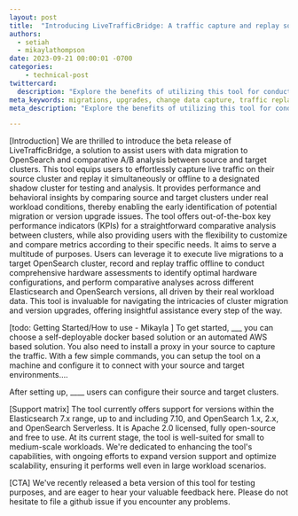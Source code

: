 ```yaml
---
layout: post
title:  "Introducing LiveTrafficBridge: A traffic capture and replay solution for OpenSearch Migrations and Upgrades"
authors: 
  - setiah
  - mikaylathompson
date: 2023-09-21 00:00:01 -0700
categories: 
    - technical-post
twittercard:
  description: "Explore the benefits of utilizing this tool for conducting tests on migrations and upgrades under actual workload conditions."
meta_keywords: migrations, upgrades, change data capture, traffic replay
meta_description: "Explore the benefits of utilizing this tool for conducting tests on migrations and upgrades under actual workload conditions."

---
```


[Introduction]
We are thrilled to introduce the beta release of LiveTrafficBridge, a solution to assist users with data migration to OpenSearch and comparative A/B analysis between source and target clusters. This tool equips users to effortlessly capture live traffic on their source cluster and replay it simultaneously or offline to a designated shadow cluster for testing and analysis. It provides performance and behavioral insights by comparing source and target clusters under real workload conditions, thereby enabling the early identification of potential migration or version upgrade issues. The tool offers out-of-the-box key performance indicators (KPIs) for a straightforward comparative analysis between clusters, while also providing users with the flexibility to customize and compare metrics according to their specific needs. It aims to serve a multitude of purposes. Users can leverage it to execute live migrations to a target OpenSearch cluster, record and replay traffic offline to conduct comprehensive hardware assessments to identify optimal hardware configurations, and perform comparative analyses across different Elasticsearch and OpenSearch versions, all driven by their real workload data. This tool is invaluable for navigating the intricacies of cluster migration and version upgrades, offering insightful assistance every step of the way.

[todo: Getting Started/How to use - Mikayla ]
To get started, ___ you can choose a self-deployable docker based solution or an automated AWS based solution. You also need to install a proxy in your source to capture the traffic. With a few simple commands, you can setup the tool on a machine and configure it to connect with your source and target environments....

After setting up, ____ users can configure their source and target clusters.

[Support matrix]
The tool currently offers support for versions within the Elasticsearch 7.x range, up to and including 7.10, and OpenSearch 1.x, 2.x, and OpenSearch Serverless. It is Apache 2.0 licensed, fully open-source and free to use. At its current stage, the tool is well-suited for small to medium-scale workloads. We're dedicated to enhancing the tool's capabilities, with ongoing efforts to expand version support and optimize scalability, ensuring it performs well even in large workload scenarios.

[CTA]
We've recently released a beta version of this tool for testing purposes, and are eager to hear your valuable feedback here. Please do not hesitate to file a github issue if you encounter any problems. 

